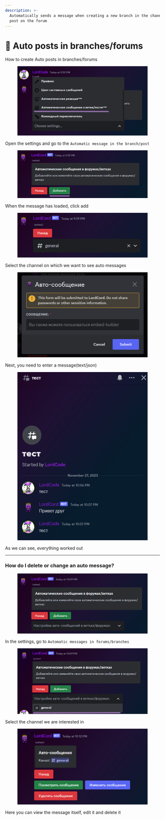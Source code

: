 ```yaml
---
description: >-
  Automatically sends a message when creating a new branch in the channel or a
  post on the forum
---
```


# 📮 Auto posts in branches/forums

How to create Auto posts in branches/forums

<figure><img src="../.gitbook/assets/2-thread-mes-1.png" alt=""><figcaption></figcaption></figure>

Open the settings and go to the `Automatic message in the branch/post`

<figure><img src="../.gitbook/assets/2-thread-mes-2 (1).png" alt=""><figcaption></figcaption></figure>

When the message has loaded, click add

<figure><img src="../.gitbook/assets/2-thread-mes-3.png" alt=""><figcaption></figcaption></figure>

Select the channel on which we want to see auto messages

<figure><img src="../.gitbook/assets/2-thread-mes-4.png" alt=""><figcaption></figcaption></figure>

Next, you need to enter a message(text/json)

<figure><img src="../.gitbook/assets/2-thread-mes-5.png" alt=""><figcaption></figcaption></figure>

As we can see, everything worked out

***

### How do I delete or change an auto message?

<figure><img src="../.gitbook/assets/2-thread-mes-6.png" alt=""><figcaption></figcaption></figure>

In the settings, go to `Automatic messages in forums/branches`

<figure><img src="../.gitbook/assets/2-thread-mes-7.png" alt=""><figcaption></figcaption></figure>

Select the channel we are interested in

<figure><img src="../.gitbook/assets/2-thread-mes-8.png" alt=""><figcaption></figcaption></figure>

Here you can view the message itself, edit it and delete it
